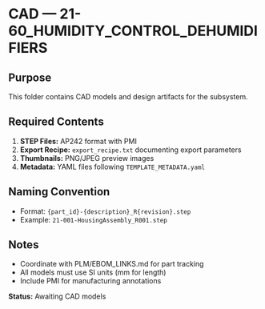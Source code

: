 # CAD — 21-60_HUMIDITY_CONTROL_DEHUMIDIFIERS

## Purpose
This folder contains CAD models and design artifacts for the subsystem.

## Required Contents
1. **STEP Files:** AP242 format with PMI
2. **Export Recipe:** `export_recipe.txt` documenting export parameters
3. **Thumbnails:** PNG/JPEG preview images
4. **Metadata:** YAML files following `TEMPLATE_METADATA.yaml`

## Naming Convention
- Format: `{part_id}-{description}_R{revision}.step`
- Example: `21-001-HousingAssembly_R001.step`

## Notes
- Coordinate with PLM/EBOM_LINKS.md for part tracking
- All models must use SI units (mm for length)
- Include PMI for manufacturing annotations

**Status:** Awaiting CAD models
